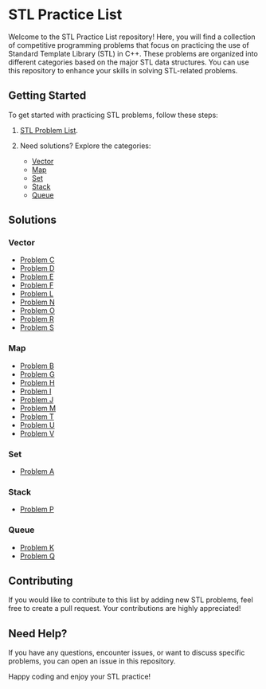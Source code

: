 # STL Practice List

Welcome to the STL Practice List repository! Here, you will find a collection of competitive programming problems that focus on practicing the use of Standard Template Library (STL) in C++. These problems are organized into different categories based on the major STL data structures. You can use this repository to enhance your skills in solving STL-related problems.

## Getting Started

To get started with practicing STL problems, follow these steps:

1. [STL Problem List](https://vjudge.net/contest/592062).

2. Need solutions? Explore the categories:
   - [Vector](https://github.com/Mahbub-Hasan-Talukder/STL-Practice-List/tree/main/vector)
   - [Map](https://github.com/Mahbub-Hasan-Talukder/STL-Practice-List/tree/main/map)
   - [Set](https://github.com/Mahbub-Hasan-Talukder/STL-Practice-List/tree/main/set)
   - [Stack](https://github.com/Mahbub-Hasan-Talukder/STL-Practice-List/tree/main/stack)
   - [Queue](https://github.com/Mahbub-Hasan-Talukder/STL-Practice-List/tree/main/queue)


## Solutions

### Vector
- [Problem C](https://github.com/Mahbub-Hasan-Talukder/STL-Practice-List/tree/main/vector/C_C.cpp)
- [Problem D](https://github.com/Mahbub-Hasan-Talukder/STL-Practice-List/tree/main/vector/D_D.cpp)
- [Problem E](https://github.com/Mahbub-Hasan-Talukder/STL-Practice-List/tree/main/vector/E_E.cpp)
- [Problem F](https://github.com/Mahbub-Hasan-Talukder/STL-Practice-List/tree/main/vector/F_F.cpp)
- [Problem L](https://github.com/Mahbub-Hasan-Talukder/STL-Practice-List/tree/main/vector/L_L.cpp)
- [Problem N](https://github.com/Mahbub-Hasan-Talukder/STL-Practice-List/tree/main/vector/N_N.cpp)
- [Problem O](https://github.com/Mahbub-Hasan-Talukder/STL-Practice-List/tree/main/vector/O_O.cpp)
- [Problem R](https://github.com/Mahbub-Hasan-Talukder/STL-Practice-List/tree/main/vector/R_R.cpp)
- [Problem S](https://github.com/Mahbub-Hasan-Talukder/STL-Practice-List/tree/main/vector/S_S.cpp)


### Map
- [Problem B](https://github.com/Mahbub-Hasan-Talukder/STL-Practice-List/tree/main/map/B_B.cpp)
- [Problem G](https://github.com/Mahbub-Hasan-Talukder/STL-Practice-List/tree/main/map/G_G.cpp)
- [Problem H](https://github.com/Mahbub-Hasan-Talukder/STL-Practice-List/tree/main/map/H_H.cpp)
- [Problem I](https://github.com/Mahbub-Hasan-Talukder/STL-Practice-List/tree/main/map/I_I.cpp)
- [Problem J](https://github.com/Mahbub-Hasan-Talukder/STL-Practice-List/tree/main/map/J_J.cpp)
- [Problem M](https://github.com/Mahbub-Hasan-Talukder/STL-Practice-List/tree/main/map/M_M.cpp)
- [Problem T](https://github.com/Mahbub-Hasan-Talukder/STL-Practice-List/tree/main/map/T_T.cpp)
- [Problem U](https://github.com/Mahbub-Hasan-Talukder/STL-Practice-List/tree/main/map/U_U.cpp)
- [Problem V](https://github.com/Mahbub-Hasan-Talukder/STL-Practice-List/tree/main/map/V_V.cpp)

### Set
- [Problem A](https://github.com/Mahbub-Hasan-Talukder/STL-Practice-List/tree/main/set/A_A.cpp)

### Stack
- [Problem P](https://github.com/Mahbub-Hasan-Talukder/STL-Practice-List/tree/main/stack/P_P.cpp)


### Queue
- [Problem K](https://github.com/Mahbub-Hasan-Talukder/STL-Practice-List/tree/main/queue/K_K.cpp)
- [Problem Q](https://github.com/Mahbub-Hasan-Talukder/STL-Practice-List/tree/main/queue/Q_Q.cpp)


## Contributing

If you would like to contribute to this list by adding new STL problems, feel free to create a pull request. Your contributions are highly appreciated!

## Need Help?

If you have any questions, encounter issues, or want to discuss specific problems, you can open an issue in this repository.

Happy coding and enjoy your STL practice!

